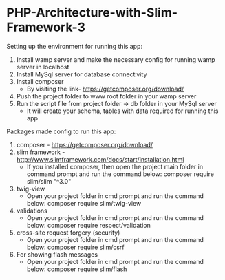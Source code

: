 # PHP-Architecture-with-Slim-Framework-3

Setting up the environment for running this app:

1. Install wamp server and make the necessary config for running wamp server in localhost
2. Install MySql server for database connectivity
3. Install composer
   - By visiting the link- https://getcomposer.org/download/
4. Push the project folder to www root folder in your wamp server
5. Run the script file from project folder -> db folder in your MySql server
   - It will create your schema, tables with data required for running this app


Packages made config to run this app:

1. composer - https://getcomposer.org/download/
2. slim framework - http://www.slimframework.com/docs/start/installation.html
   - If you installed composer, then open the project main folder in command prompt and run the command below:
     composer require slim/slim "^3.0"
3. twig-view
   - Open your project folder in cmd prompt and run the command below:
     composer require slim/twig-view
4. validations
   - Open your project folder in cmd prompt and run the command below:
     composer require respect/validation
5. cross-site request forgery (security)
   - Open your project folder in cmd prompt and run the command below:
     composer require slim/csrf
6. For showing flash messages
   - Open your project folder in cmd prompt and run the command below:
     composer require slim/flash
